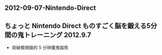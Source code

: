 ## 2012-09-07-Nintendo-Direct
ちょっと Nintendo Direct ものすごく脳を鍛える5分間の鬼トレーニング 2012.9.7
---------------------------------------------------

*   突破极限脑的 5 分钟魔鬼锻炼
